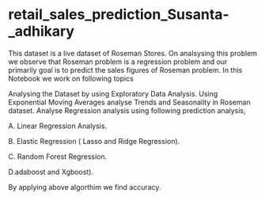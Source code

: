 # retail_sales_prediction_Susanta-_adhikary

This dataset is a live dataset of Roseman Stores. On analsysing this problem we observe that Roseman problem is a regression problem and our primarily goal is to predict the sales figures of Roseman problem. In this Notebook we work on following topics

Analysing the Dataset by using Exploratory Data Analysis. Using Exponential Moving Averages analyse Trends and Seasonality in Roseman dataset. Analyse Regression analysis using following prediction analysis,

A. Linear Regression Analysis.

B. Elastic Regression ( Lasso and Ridge Regression).

C. Random Forest Regression.

D.adaboost and Xgboost).

By applying above algorthim we find accuracy.
